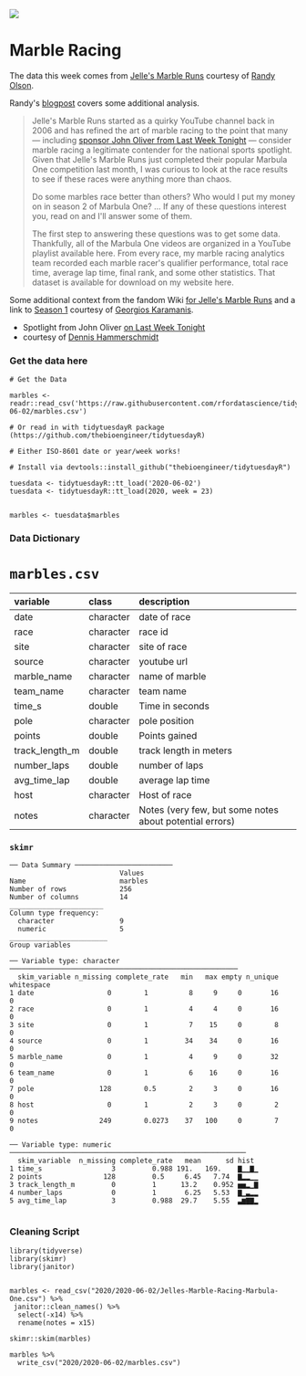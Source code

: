![](https://cdn.shopify.com/s/files/1/0506/0633/collections/image2_2_1300x.jpg?v=1551118659)

# Marble Racing

The data this week comes from [Jelle's Marble Runs](https://www.youtube.com/channel/UCYJdpnjuSWVOLgGT9fIzL0g) courtesy of [Randy Olson](http://www.randalolson.com/2020/05/24/a-data-driven-look-at-marble-racing/).

Randy's [blogpost](http://www.randalolson.com/2020/05/24/a-data-driven-look-at-marble-racing/) covers some additional analysis.

> Jelle's Marble Runs started as a quirky YouTube channel back in 2006 and has refined the art of marble racing to the point that many — including [sponsor John Oliver from Last Week Tonight](https://youtu.be/z4gBMw64aqk?t=1067) — consider marble racing a legitimate contender for the national sports spotlight. Given that Jelle's Marble Runs just completed their popular Marbula One competition last month, I was curious to look at the race results to see if these races were anything more than chaos.
> 
> Do some marbles race better than others? Who would I put my money on in season 2 of Marbula One? ... If any of these questions interest you, read on and I'll answer some of them.
> 
> The first step to answering these questions was to get some data. Thankfully, all of the Marbula One videos are organized in a YouTube playlist available here. From every race, my marble racing analytics team recorded each marble racer's qualifier performance, total race time, average lap time, final rank, and some other statistics. That dataset is available for download on my website here.

Some additional context from the fandom Wiki [for Jelle's Marble Runs](https://jellesmarbleruns.fandom.com/wiki/Marble_League_Wiki) and a link to [Season 1](https://jellesmarbleruns.fandom.com/wiki/Marbula_One_Season_1) courtesy of [Georgios Karamanis](https://twitter.com/geokaramanis/status/1267539394665332736).

- Spotlight from John Oliver [on Last Week Tonight](https://youtu.be/z4gBMw64aqk?t=1067)  
- courtesy of [Dennis Hammerschmidt](https://twitter.com/d_hammers/status/1267542002826194944)  

### Get the data here

```{r}
# Get the Data

marbles <- readr::read_csv('https://raw.githubusercontent.com/rfordatascience/tidytuesday/master/data/2020/2020-06-02/marbles.csv')

# Or read in with tidytuesdayR package (https://github.com/thebioengineer/tidytuesdayR)

# Either ISO-8601 date or year/week works!

# Install via devtools::install_github("thebioengineer/tidytuesdayR")

tuesdata <- tidytuesdayR::tt_load('2020-06-02')
tuesdata <- tidytuesdayR::tt_load(2020, week = 23)


marbles <- tuesdata$marbles
```
### Data Dictionary

# `marbles.csv`

|variable       |class     |description |
|:--------------|:---------|:-----------|
|date           |character | date of race |
|race           |character | race id |
|site           |character | site of race |
|source         |character | youtube url |
|marble_name    |character | name of marble |
|team_name      |character | team name|
|time_s         |double    | Time in seconds|
|pole           |character |pole position|
|points         |double    | Points gained |
|track_length_m |double    |track length in meters |
|number_laps    |double    |number of laps |
|avg_time_lap   |double    | average lap time |
|host           |character | Host of race |
|notes          |character | Notes (very few, but some notes about potential errors) |

### `skimr`

```
── Data Summary ────────────────────────
                           Values 
Name                       marbles
Number of rows             256    
Number of columns          14     
_______________________           
Column type frequency:            
  character                9      
  numeric                  5      
________________________          
Group variables                   

── Variable type: character ────────────────────────────────────────────────────────
  skim_variable n_missing complete_rate   min   max empty n_unique whitespace
1 date                  0        1          8     9     0       16          0
2 race                  0        1          4     4     0       16          0
3 site                  0        1          7    15     0        8          0
4 source                0        1         34    34     0       16          0
5 marble_name           0        1          4     9     0       32          0
6 team_name             0        1          6    16     0       16          0
7 pole                128        0.5        2     3     0       16          0
8 host                  0        1          2     3     0        2          0
9 notes               249        0.0273    37   100     0        7          0

── Variable type: numeric ──────────────────────────────────────────────────────────
  skim_variable  n_missing complete_rate   mean      sd hist 
1 time_s                 3         0.988 191.   169.    ▇▁▁▇▁
2 points               128         0.5     6.45   7.74  ▇▂▂▁▁
3 track_length_m         0         1      13.2    0.952 ▅▅▂▁▇
4 number_laps            0         1       6.25   5.53  ▇▁▃▂▂
5 avg_time_lap           3         0.988  29.7    5.55  ▃▆▇▇▂


```

### Cleaning Script

```{r}
library(tidyverse)
library(skimr)
library(janitor)


marbles <- read_csv("2020/2020-06-02/Jelles-Marble-Racing-Marbula-One.csv") %>% 
 janitor::clean_names() %>% 
  select(-x14) %>% 
  rename(notes = x15)

skimr::skim(marbles)

marbles %>% 
  write_csv("2020/2020-06-02/marbles.csv")
```
